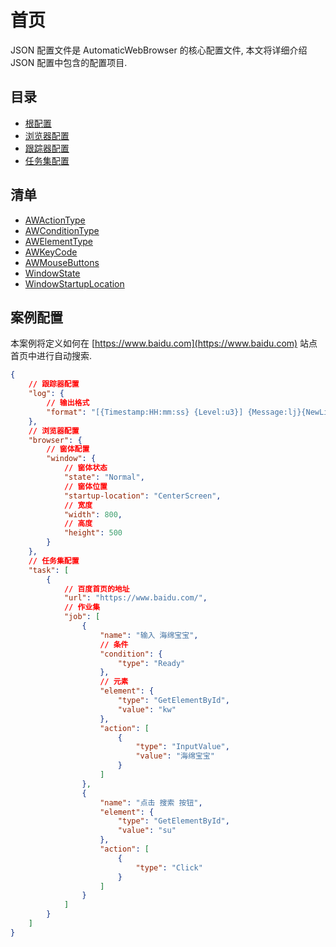 # 首页

JSON 配置文件是 AutomaticWebBrowser 的核心配置文件, 本文将详细介绍 JSON 配置中包含的配置项目.

## 目录

- [根配置](AWConfig.md)
- [浏览器配置](AWBrowser.md)
- [跟踪器配置](AWLog.md)
- [任务集配置](AWTask.md)

## 清单

- [AWActionType](AWActionType.md)
- [AWConditionType](AWConditionType.md)
- [AWElementType]()
- [AWKeyCode]()
- [AWMouseButtons]()
- [WindowState]()
- [WindowStartupLocation]()

## 案例配置

本案例将定义如何在 [https://www.baidu.com](https://www.baidu.com) 站点首页中进行自动搜索.

```JSON
{
    // 跟踪器配置
    "log": {
        // 输出格式
        "format": "[{Timestamp:HH:mm:ss} {Level:u3}] {Message:lj}{NewLine}{Exception}",
    },
    // 浏览器配置
    "browser": {
        // 窗体配置
        "window": {
            // 窗体状态
            "state": "Normal",
            // 窗体位置
            "startup-location": "CenterScreen",
            // 宽度
            "width": 800,
            // 高度
            "height": 500
        }
    },
    // 任务集配置
    "task": [
        {
            // 百度首页的地址
            "url": "https://www.baidu.com/",
            // 作业集
            "job": [
                {
                    "name": "输入 海绵宝宝",
                    // 条件
                    "condition": {
                        "type": "Ready"
                    },
                    // 元素
                    "element": {
                        "type": "GetElementById",
                        "value": "kw"
                    },
                    "action": [
                        {
                            "type": "InputValue",
                            "value": "海绵宝宝"
                        }
                    ]
                },
                {
                    "name": "点击 搜索 按钮",
                    "element": {
                        "type": "GetElementById",
                        "value": "su"
                    },
                    "action": [
                        {
                            "type": "Click"
                        }
                    ]
                }
            ]
        }
    ]
}
```
